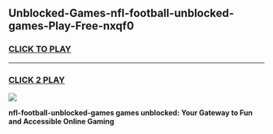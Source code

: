 
## Unblocked-Games-nfl-football-unblocked-games-Play-Free-nxqf0
<h3>
<a href="https://premium76.site?title=nfl-football-unblocked-games&ref=17A">CLICK TO PLAY</a></h3>
<hr>

<h3>
<a href="https://premium76.site?title=nfl-football-unblocked-games&ref=17A">CLICK 2 PLAY</a>
  
</h3>

<a href="https://premium76.site?title=nfl-football-unblocked-games&ref=17A"><img src="https://clearcache.store/games.png"></a>


**nfl-football-unblocked-games games unblocked: Your Gateway to Fun and Accessible Online Gaming**
